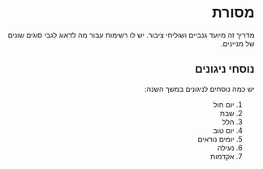 <span dir="rtl" align="right">

# מסורת

מדריך זה מיועד גנביים ושוליחי ציבור. יש לו רשימות עבור מה לדאוג לגבי סוגים שונים של מניינים.

## נוסחי ניגונים

יש כמה נוסחים לניגונים במשך השנה:

1. יום חול
2. שבת
3. הלל
4. יום טוב
5. יומים נוראים
6. נעילה
7. אקדמות

</span>
